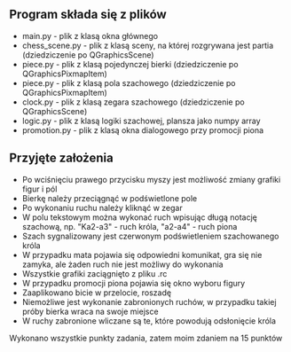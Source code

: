 ## Program składa się z plików
- main.py - plik z klasą okna głównego
- chess_scene.py - plik z klasą sceny, na której rozgrywana jest partia (dziedziczenie po QGraphicsScene)
- piece.py - plik z klasą pojedynczej bierki (dziedziczenie po QGraphicsPixmapItem)
- piece.py - plik z klasą pola szachowego (dziedziczenie po QGraphicsPixmapItem)
- clock.py - plik z klasą zegara szachowego (dziedziczenie po QGraphicsScene)
- logic.py - plik z klasą logiki szachowej, plansza jako numpy array
- promotion.py - plik z klasą okna dialogowego przy promocji piona

## Przyjęte założenia
- Po wciśnięciu prawego przycisku myszy jest możliwość zmiany grafiki figur i pól
- Bierkę należy przeciągnąć w podświetlone pole
- Po wykonaniu ruchu należy kliknąć w zegar
- W polu tekstowym można wykonać ruch wpisując długą notację szachową, np. "Ka2-a3" - ruch króla, "a2-a4" - ruch piona
- Szach sygnalizowany jest czerwonym podświetleniem szachowanego króla
- W przypadku mata pojawia się odpowiedni komunikat, gra się nie zamyka, ale żaden ruch nie jest możliwy do wykonania
- Wszystkie grafiki zaciągnięto z pliku .rc
- W przypadku promocji piona pojawia się okno wyboru figury
- Zaaplikowano bicie w przelocie, roszadę
- Niemożliwe jest wykonanie zabronionych ruchów, w przypadku takiej próby bierka wraca na swoje miejsce
- W ruchy zabronione wliczane są te, które powodują odsłonięcie króla

Wykonano wszystkie punkty zadania, zatem moim zdaniem na 15 punktów